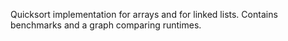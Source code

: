 Quicksort implementation for arrays and for linked lists. Contains benchmarks and a graph comparing runtimes.